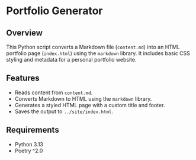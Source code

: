 # Portfolio Generator

## Overview
This Python script converts a Markdown file (`content.md`) into an HTML portfolio page (`index.html`) using the `markdown` library. It includes basic CSS styling and metadata for a personal portfolio website.

## Features
- Reads content from `content.md`.
- Converts Markdown to HTML using the `markdown` library.
- Generates a styled HTML page with a custom title and footer.
- Saves the output to `../site/index.html`.

## Requirements
- Python 3.13
- Poetry ^2.0
